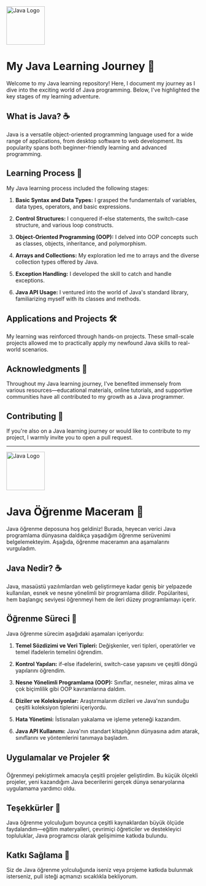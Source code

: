 <img src="https://upload.wikimedia.org/wikipedia/de/e/e1/Java-Logo.svg" alt="Java Logo" width="100">

# My Java Learning Journey 🚀

Welcome to my Java learning repository! Here, I document my journey as I dive into the exciting world of Java programming. Below, I've highlighted the key stages of my learning adventure.

## What is Java? ☕

Java is a versatile object-oriented programming language used for a wide range of applications, from desktop software to web development. Its popularity spans both beginner-friendly learning and advanced programming.

## Learning Process 📖

My Java learning process included the following stages:

1. **Basic Syntax and Data Types:** I grasped the fundamentals of variables, data types, operators, and basic expressions.

2. **Control Structures:** I conquered if-else statements, the switch-case structure, and various loop constructs.

3. **Object-Oriented Programming (OOP):** I delved into OOP concepts such as classes, objects, inheritance, and polymorphism.

4. **Arrays and Collections:** My exploration led me to arrays and the diverse collection types offered by Java.

5. **Exception Handling:** I developed the skill to catch and handle exceptions.

6. **Java API Usage:** I ventured into the world of Java's standard library, familiarizing myself with its classes and methods.

## Applications and Projects 🛠️

My learning was reinforced through hands-on projects. These small-scale projects allowed me to practically apply my newfound Java skills to real-world scenarios.

## Acknowledgments 🙌

Throughout my Java learning journey, I've benefited immensely from various resources—educational materials, online tutorials, and supportive communities have all contributed to my growth as a Java programmer.

## Contributing 🌟

If you're also on a Java learning journey or would like to contribute to my project, I warmly invite you to open a pull request.

---
<img src="https://upload.wikimedia.org/wikipedia/de/e/e1/Java-Logo.svg" alt="Java Logo" width="100">

# Java Öğrenme Maceram 🚀

Java öğrenme deposuna hoş geldiniz! Burada, heyecan verici Java programlama dünyasına daldıkça yaşadığım öğrenme serüvenimi belgelemekteyim. Aşağıda, öğrenme maceramın ana aşamalarını vurguladım.

## Java Nedir? ☕

Java, masaüstü yazılımlardan web geliştirmeye kadar geniş bir yelpazede kullanılan, esnek ve nesne yönelimli bir programlama dilidir. Popülaritesi, hem başlangıç seviyesi öğrenmeyi hem de ileri düzey programlamayı içerir.

## Öğrenme Süreci 📖

Java öğrenme sürecim aşağıdaki aşamaları içeriyordu:

1. **Temel Sözdizimi ve Veri Tipleri:** Değişkenler, veri tipleri, operatörler ve temel ifadelerin temelini öğrendim.

2. **Kontrol Yapıları:** if-else ifadelerini, switch-case yapısını ve çeşitli döngü yapılarını öğrendim.

3. **Nesne Yönelimli Programlama (OOP):** Sınıflar, nesneler, miras alma ve çok biçimlilik gibi OOP kavramlarına daldım.

4. **Diziler ve Koleksiyonlar:** Araştırmalarım dizileri ve Java'nın sunduğu çeşitli koleksiyon tiplerini içeriyordu.

5. **Hata Yönetimi:** İstisnaları yakalama ve işleme yeteneği kazandım.

6. **Java API Kullanımı:** Java'nın standart kitaplığının dünyasına adım atarak, sınıflarını ve yöntemlerini tanımaya başladım.

## Uygulamalar ve Projeler 🛠️

Öğrenmeyi pekiştirmek amacıyla çeşitli projeler geliştirdim. Bu küçük ölçekli projeler, yeni kazandığım Java becerilerini gerçek dünya senaryolarına uygulamama yardımcı oldu.

## Teşekkürler 🙌

Java öğrenme yolculuğum boyunca çeşitli kaynaklardan büyük ölçüde faydalandım—eğitim materyalleri, çevrimiçi öğreticiler ve destekleyici topluluklar, Java programcısı olarak gelişimime katkıda bulundu.

## Katkı Sağlama 🌟

Siz de Java öğrenme yolculuğunda iseniz veya projeme katkıda bulunmak isterseniz, pull isteği açmanızı sıcaklıkla bekliyorum.

